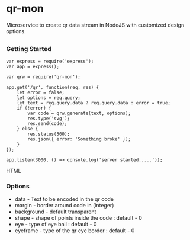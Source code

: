 # qr-mon
Microservice to create qr data stream in NodeJS with customized design options.

##

### Getting Started

```
var express = require('express');
var app = express();

var qrw = require('qr-mon');

app.get('/qr', function(req, res) {
    let error = false;
    let options = req.query;
    let text = req.query.data ? req.query.data : error = true;
    if (!error) {
        var code = qrw.generate(text, options);
        res.type('svg');
        res.send(code);
    } else {
        res.status(500);
        res.json({ error: 'Something broke' });
    }
});

app.listen(3000, () => console.log('server started.....'));
```
HTML


### Options

* data - Text to be encoded in the qr code
* margin - border around code in (integer)
* background - default transparent
* shape - shape of points inside the code : default - 0
* eye - type of eye ball : default - 0
* eyeframe - type of the qr eye border : default - 0